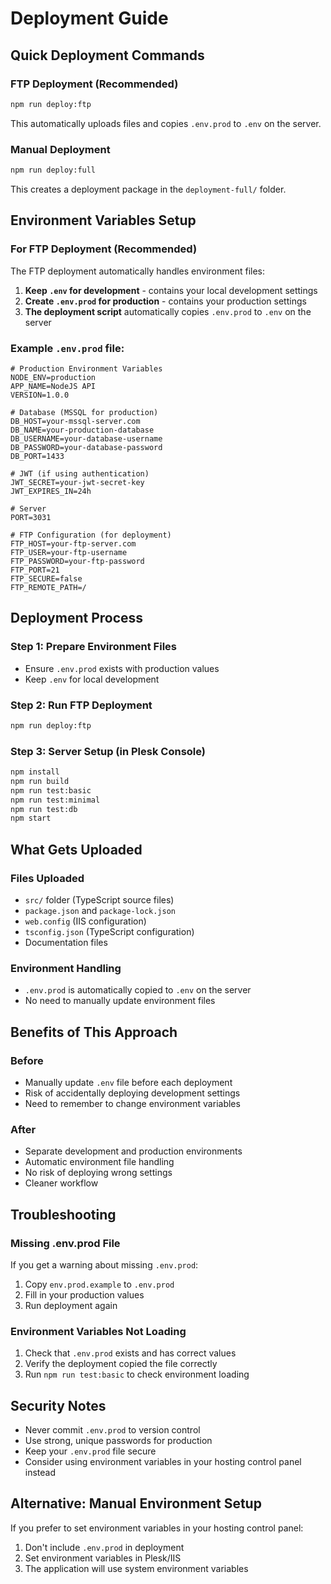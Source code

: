 # Deployment Guide

## Quick Deployment Commands

### FTP Deployment (Recommended)
```bash
npm run deploy:ftp
```
This automatically uploads files and copies `.env.prod` to `.env` on the server.

### Manual Deployment
```bash
npm run deploy:full
```
This creates a deployment package in the `deployment-full/` folder.

## Environment Variables Setup

### For FTP Deployment (Recommended)
The FTP deployment automatically handles environment files:

1. **Keep `.env` for development** - contains your local development settings
2. **Create `.env.prod` for production** - contains your production settings
3. **The deployment script** automatically copies `.env.prod` to `.env` on the server

### Example `.env.prod` file:
```env
# Production Environment Variables
NODE_ENV=production
APP_NAME=NodeJS API
VERSION=1.0.0

# Database (MSSQL for production)
DB_HOST=your-mssql-server.com
DB_NAME=your-production-database
DB_USERNAME=your-database-username
DB_PASSWORD=your-database-password
DB_PORT=1433

# JWT (if using authentication)
JWT_SECRET=your-jwt-secret-key
JWT_EXPIRES_IN=24h

# Server
PORT=3031

# FTP Configuration (for deployment)
FTP_HOST=your-ftp-server.com
FTP_USER=your-ftp-username
FTP_PASSWORD=your-ftp-password
FTP_PORT=21
FTP_SECURE=false
FTP_REMOTE_PATH=/
```

## Deployment Process

### Step 1: Prepare Environment Files
- Ensure `.env.prod` exists with production values
- Keep `.env` for local development

### Step 2: Run FTP Deployment
```bash
npm run deploy:ftp
```

### Step 3: Server Setup (in Plesk Console)
```bash
npm install
npm run build
npm run test:basic
npm run test:minimal
npm run test:db
npm start
```

## What Gets Uploaded

### Files Uploaded
- `src/` folder (TypeScript source files)
- `package.json` and `package-lock.json`
- `web.config` (IIS configuration)
- `tsconfig.json` (TypeScript configuration)
- Documentation files

### Environment Handling
- `.env.prod` is automatically copied to `.env` on the server
- No need to manually update environment files

## Benefits of This Approach

### Before
- Manually update `.env` file before each deployment
- Risk of accidentally deploying development settings
- Need to remember to change environment variables

### After
- Separate development and production environments
- Automatic environment file handling
- No risk of deploying wrong settings
- Cleaner workflow

## Troubleshooting

### Missing .env.prod File
If you get a warning about missing `.env.prod`:
1. Copy `env.prod.example` to `.env.prod`
2. Fill in your production values
3. Run deployment again

### Environment Variables Not Loading
1. Check that `.env.prod` exists and has correct values
2. Verify the deployment copied the file correctly
3. Run `npm run test:basic` to check environment loading

## Security Notes

- Never commit `.env.prod` to version control
- Use strong, unique passwords for production
- Keep your `.env.prod` file secure
- Consider using environment variables in your hosting control panel instead

## Alternative: Manual Environment Setup

If you prefer to set environment variables in your hosting control panel:
1. Don't include `.env.prod` in deployment
2. Set environment variables in Plesk/IIS
3. The application will use system environment variables 